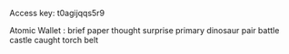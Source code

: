 Access key: t0agijqqs5r9


Atomic Wallet : brief paper thought surprise primary dinosaur pair battle castle caught torch belt
